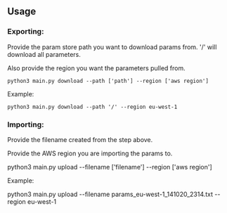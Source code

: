 ## Usage

### Exporting:

Provide the param store path you want to download params from. '/' will download all parameters.

Also provide the region you want the parameters pulled from.

```
python3 main.py download --path ['path'] --region ['aws region']
```

Example:

```
python3 main.py download --path '/' --region eu-west-1
```

### Importing:

Provide the filename created from the step above.

Provide the AWS region you are importing the params to.

python3 main.py upload --filename ['filename'] --region ['aws region']

Example:

python3 main.py upload --filename params_eu-west-1_141020_2314.txt --region eu-west-1
